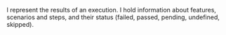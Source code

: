 I represent the results of an execution. I hold information about features, scenarios and steps, and their status (failed, passed, pending, undefined, skipped).